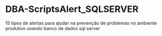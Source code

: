 # DBA-ScriptsAlert_SQLSERVER
15 tipos de alertas para ajudar na prevenção de problemas no ambiente produtivo usando banco de dados sql server
